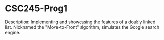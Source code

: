 # CSC245-Prog1

Description: Implementing and showcasing the features of a doubly linked list. Nicknamed the "Move-to-Front" algorithm, simulates the Google search engine.
